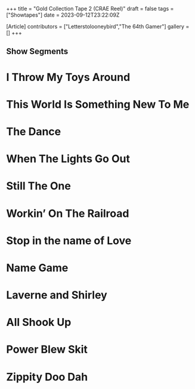 +++
title = "Gold Collection Tape 2 (CRAE Reel)"
draft = false
tags = ["Showtapes"]
date = 2023-09-12T23:22:09Z

[Article]
contributors = ["Letterstolooneybird","The 64th Gamer"]
gallery = []
+++
## Show Segments ##

# I Throw My Toys Around
# This World Is Something New To Me
# The Dance
# When The Lights Go Out
# Still The One
# Workin’ On The Railroad
# Stop in the name of Love
# Name Game
# Laverne and Shirley
# All Shook Up
# Power Blew Skit
# Zippity Doo Dah